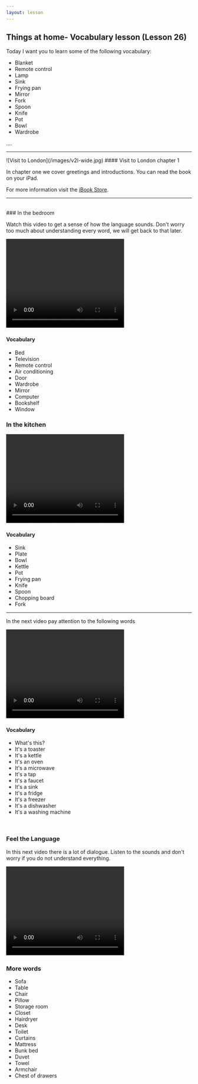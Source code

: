 ```yaml
---
layout: lesson
---
```

## Things at home- Vocabulary lesson (Lesson 26)


Today I want you to learn some of the following vocabulary:

* Blanket 
* Remote control
* Lamp
* Sink 
* Frying pan
* Mirror
* Fork 
* Spoon 
* Knife
* Pot
* Bowl
* Wardrobe

….

<hr>
![Visit to London](/images/v2l-wide.jpg)
#### Visit to London chapter 1

In chapter one we cover greetings and introductions. 
You can read the book on your iPad.

For more information visit the [iBook Store](https://itunes.apple.com/us/book/portuguese-for-travelers/id568515833).

<hr>

<br class="column">
### In the bedroom 

Watch this video to get a sense of how the language sounds. Don't worry too much about understanding every word, we will get back to that later.


<video width="320" height="240" preload="none">
    <source type="video/youtube" src="http://www.youtube.com/watch?v=T0Vq2uJ9Il8" />
</video>

#### Vocabulary
 
* Bed
* Television
* Remote control
* Air conditioning 
* Door
* Wardrobe
* Mirror
* Computer
* Bookshelf
* Window


### In the kitchen

<video width="320" height="240" preload="none">
    <source type="video/youtube" src="http://www.youtube.com/watch?v=TdHeNltTZsU" />
</video>

#### Vocabulary

* Sink 
* Plate
* Bowl
* Kettle
* Pot
* Frying pan
* Knife
* Spoon
* Chopping board
* Fork

<hr>

In the next video pay attention to the following words


<video width="320" height="240" preload="none">
    <source type="video/youtube" src="http://www.youtube.com/watch?v=Dm7Nade3LMc" />
</video>

#### Vocabulary

* What's this? 
* It's a toaster
* It's a kettle
* It's an oven 
* It's a microwave
* It's a tap
* It's a faucet
* It's a sink
* It's a fridge
* It's a freezer
* It's a dishwasher 
* It's a washing machine 


<br class="column">

### Feel the Language

In this next video there is a lot of dialogue. 
Listen to the sounds and don't worry if you do not understand everything.

<video width="320" height="240" preload="none">
    <source type="video/youtube" src="http://www.youtube.com/watch?v=juWaO5TJS00" />
</video>


<br class="column">

### More words


* Sofa 
* Table 
* Chair 
* Pillow
* Storage room 
* Closet
* Hairdryer
* Desk
* Toilet 
* Curtains 
* Mattress
* Bunk bed
* Duvet 
* Towel 
* Armchair
* Chest of drawers





